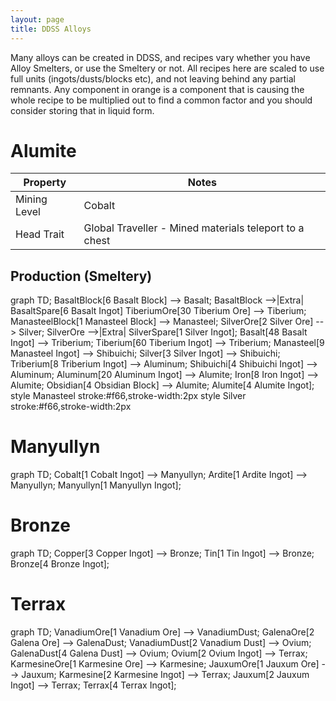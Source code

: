 ```yaml
---
layout: page
title: DDSS Alloys
---
```


Many alloys can be created in DDSS, and recipes vary whether you have Alloy Smelters, or use the Smeltery or not.  All recipes here are scaled to use full units (ingots/dusts/blocks etc), and not leaving behind any partial remnants.  Any component in orange is a component that is causing the whole recipe to be multiplied out to find a common factor and you should consider storing that in liquid form.

# Alumite

| Property | Notes |
| --- | --- |
| Mining Level | Cobalt |
| Head Trait | Global Traveller - Mined materials teleport to a chest |

## Production (Smeltery)

<div class="mermaid">
  graph TD;
  BasaltBlock[6 Basalt Block] --> Basalt;
  BasaltBlock -->|Extra| BasaltSpare[6 Basalt Ingot]
  TiberiumOre[30 Tiberium Ore] --> Tiberium;
  ManasteelBlock[1 Manasteel Block] --> Manasteel;
  SilverOre[2 Silver Ore] --> Silver;
  SilverOre -->|Extra| SilverSpare[1 Silver Ingot];
  Basalt[48 Basalt Ingot] --> Triberium;
  Tiberium[60 Tiberium Ingot] --> Triberium;
  Manasteel[9 Manasteel Ingot] --> Shibuichi;
  Silver[3 Silver Ingot] --> Shibuichi;
  Triberium[8 Triberium Ingot] --> Aluminum;
  Shibuichi[4 Shibuichi Ingot] --> Aluminum;
  Aluminum[20 Aluminum Ingot] --> Alumite;
  Iron[8 Iron Ingot] --> Alumite;
  Obsidian[4 Obsidian Block] --> Alumite;
  Alumite[4 Alumite Ingot];
  style Manasteel stroke:#f66,stroke-width:2px
  style Silver stroke:#f66,stroke-width:2px
</div>

# Manyullyn

<div class="mermaid">
  graph TD;
  Cobalt[1 Cobalt Ingot] --> Manyullyn;
  Ardite[1 Ardite Ingot] --> Manyullyn;
  Manyullyn[1 Manyullyn Ingot];
</div>

# Bronze

<div class="mermaid">
  graph TD;
  Copper[3 Copper Ingot] --> Bronze;
  Tin[1 Tin Ingot] --> Bronze;
  Bronze[4 Bronze Ingot];
</div>

# Terrax

<div class="mermaid">
  graph TD;
  VanadiumOre[1 Vanadium Ore] --> VanadiumDust;
  GalenaOre[2 Galena Ore] --> GalenaDust;
  VanadiumDust[2 Vanadium Dust] --> Ovium;
  GalenaDust[4 Galena Dust] --> Ovium;
  Ovium[2 Ovium Ingot] --> Terrax;
  KarmesineOre[1 Karmesine Ore] --> Karmesine;
  JauxumOre[1 Jauxum Ore] --> Jauxum;
  Karmesine[2 Karmesine Ingot] --> Terrax;
  Jauxum[2 Jauxum Ingot] --> Terrax;
  Terrax[4 Terrax Ingot]; 
</div>
